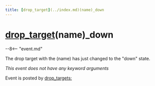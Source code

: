 ```yaml
---
title: [drop_target](../index.md)(name)_down
---
```


# [drop_target](../index.md)(name)_down


--8<-- "event.md"

The drop target with the (name) has just changed to the "down" state.

*This event does not have any keyword arguments*

Event is posted by [drop_targets:](../config/drop_targets.md)
